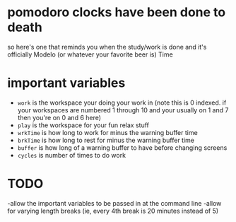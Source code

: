# pomodoro clocks have been done to death

so here's one that reminds you when the study/work is done and it's officially Modelo (or whatever your favorite beer is) Time


# important variables    
- ```work``` is the workspace your doing your work in (note this is 0 indexed.  if your workspaces are numbered 1 through 10 and your usually on 1 and 7 then you're on 0 and 6 here)
- ```play``` is the workspace for your fun relax stuff
- ```wrkTime``` is how long to work for minus the warning buffer time
- ```brkTime``` is how long to rest for minus the warning buffer time
- ```buffer``` is how long of a warning buffer to have before changing screens
- ```cycles``` is number of times to do work

# TODO
-allow the important variables to be passed in at the command line
-allow for varying length breaks (ie, every 4th break is 20 minutes instead of 5)
